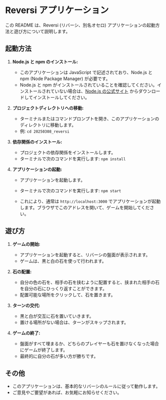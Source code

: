 # Reversi アプリケーション

この README は、Reversi (リバーシ、別名オセロ) アプリケーションの起動方法と遊び方について説明します。

## 起動方法

1.  **Node.js と npm のインストール:**
    *   このアプリケーションは JavaScript で記述されており、Node.js と npm (Node Package Manager) が必要です。
    *   Node.js と npm がインストールされていることを確認してください。インストールされていない場合は、[Node.js の公式サイト](https://nodejs.org/) からダウンロードしてインストールしてください。

2.  **プロジェクトディレクトリへの移動:**
    *   ターミナルまたはコマンドプロンプトを開き、このアプリケーションのディレクトリに移動します。
    *   例: `cd 20250308_reversi`

3.  **依存関係のインストール:**
    *   プロジェクトの依存関係をインストールします。
    *   ターミナルで次のコマンドを実行します: `npm install`

4.  **アプリケーションの起動:**
    *   アプリケーションを起動します。
    *   ターミナルで次のコマンドを実行します: `npm start`

    *   これにより、通常は `http://localhost:3000` でアプリケーションが起動します。ブラウザでこのアドレスを開いて、ゲームを開始してください。

## 遊び方

1.  **ゲームの開始:**
    *   アプリケーションを起動すると、リバーシの盤面が表示されます。
    *   ゲームは、黒と白の石を使って行われます。

2.  **石の配置:**
    *   自分の色の石を、相手の石を挟むように配置すると、挟まれた相手の石を自分の石にひっくり返すことができます。
    *   配置可能な場所をクリックして、石を置きます。

3.  **ターンの交代:**
    *   黒と白が交互に石を置いていきます。
    *   置ける場所がない場合は、ターンがスキップされます。

4.  **ゲームの終了:**
    *   盤面がすべて埋まるか、どちらのプレイヤーも石を置けなくなった場合にゲームが終了します。
    *   最終的に自分の石が多い方が勝ちです。

## その他

*   このアプリケーションは、基本的なリバーシのルールに従って動作します。
*   ご意見やご要望があれば、お気軽にお知らせください。
